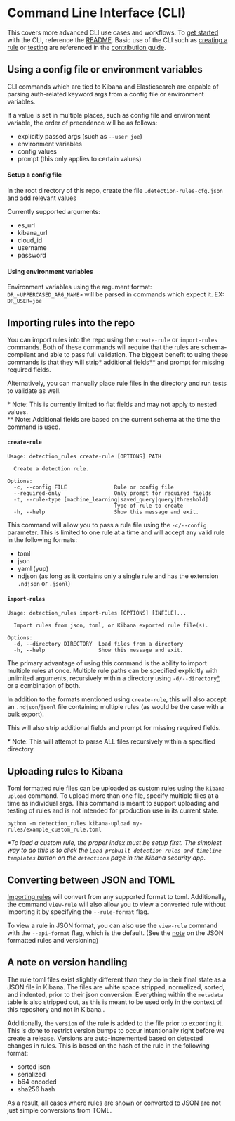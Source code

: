 # Command Line Interface (CLI)

This covers more advanced CLI use cases and workflows. To [get started](README.md#getting-started) with the CLI, reference 
the [README](README.md). Basic use of the CLI such as [creating a rule](CONTRIBUTING.md#creating-a-rule-with-the-cli) or 
[testing](CONTRIBUTING.md#testing-a-rule-with-the-cli) are referenced in the [contribution guide](CONTRIBUTING.md).


## Using a config file or environment variables

CLI commands which are tied to Kibana and Elasticsearch are capable of parsing auth-related keyword args from a config 
file or environment variables. 

If a value is set in multiple places, such as config file and environment variable, the order of precedence will be as 
follows:
* explicitly passed args (such as `--user joe`)
* environment variables
* config values
* prompt (this only applies to certain values)

#### Setup a config file

In the root directory of this repo, create the file `.detection-rules-cfg.json` and add relevant values

Currently supported arguments:
* es_url
* kibana_url
* cloud_id
* username
* password

#### Using environment variables

Environment variables using the argument format: `DR_<UPPERCASED_ARG_NAME>` will be parsed in commands which expect it.
EX: `DR_USER=joe`

## Importing rules into the repo

You can import rules into the repo using the `create-rule` or `import-rules` commands. Both of these commands will 
require that the rules are schema-compliant and able to pass full validation. The biggest benefit to using these 
commands is that they will strip[*](#note) additional fields[**](#note-2) and prompt for missing required 
fields. 

Alternatively, you can manually place rule files in the directory and run tests to validate as well.

<a id="note">\* Note</a>: This is currently limited to flat fields and may not apply to nested values.<br>
<a id="note-2">\** Note</a>: Additional fields are based on the current schema at the time the command is used.


#### `create-rule`

```console
Usage: detection_rules create-rule [OPTIONS] PATH

  Create a detection rule.

Options:
  -c, --config FILE               Rule or config file
  --required-only                 Only prompt for required fields
  -t, --rule-type [machine_learning|saved_query|query|threshold]
                                  Type of rule to create
  -h, --help                      Show this message and exit.
```

This command will allow you to pass a rule file using the `-c/--config` parameter. This is limited to one rule at a time
and will accept any valid rule in the following formats:
* toml
* json
* yaml (yup)
* ndjson (as long as it contains only a single rule and has the extension `.ndjson` or `.jsonl`)

#### `import-rules`

```console
Usage: detection_rules import-rules [OPTIONS] [INFILE]...

  Import rules from json, toml, or Kibana exported rule file(s).

Options:
  -d, --directory DIRECTORY  Load files from a directory
  -h, --help                 Show this message and exit.
```

The primary advantage of using this command is the ability to import multiple rules at once. Multiple rule paths can be
specified explicitly with unlimited arguments, recursively within a directory using `-d/--directory`[*](#note-3), or 
a combination of both.

In addition to the formats mentioned using `create-rule`, this will also accept an `.ndjson`/`jsonl` file 
containing multiple rules (as would be the case with a bulk export).

This will also strip additional fields and prompt for missing required fields.

<a id="note-3">\* Note</a>: This will attempt to parse ALL files recursively within a specified directory.


## Uploading rules to Kibana

Toml formatted rule files can be uploaded as custom rules using the `kibana-upload` command. To upload more than one 
file, specify multiple files at a time as individual args. This command is meant to support uploading and testing of 
rules and is not intended for production use in its current state.

```console
python -m detection_rules kibana-upload my-rules/example_custom_rule.toml
```

_*To load a custom rule, the proper index must be setup first. The simplest way to do this is to click 
the `Load prebuilt detection rules and timeline templates` button on the `detections` page in the Kibana security app._


## Converting between JSON and TOML

[Importing rules](#importing-rules-into-the-repo) will convert from any supported format to toml. Additionally, the 
command `view-rule` will also allow you to view a converted rule without importing it by specifying the `--rule-format` flag.

To view a rule in JSON format, you can also use the `view-rule` command with the `--api-format` flag, which is the default.
(See the [note](#a-note-on-version-handling) on the JSON formatted rules and versioning)


## A note on version handling

The rule toml files exist slightly different than they do in their final state as a JSON file in Kibana. The files are
white space stripped, normalized, sorted, and indented, prior to their json conversion. Everything within the `metadata`
table is also stripped out, as this is meant to be used only in the context of this repository and not in Kibana..

Additionally, the `version` of the rule is added to the file prior to exporting it. This is done to restrict version bumps
to occur intentionally right before we create a release. Versions are auto-incremented based on detected changes in 
rules. This is based on the hash of the rule in the following format:
* sorted json
* serialized
* b64 encoded
* sha256 hash

As a result, all cases where rules are shown or converted to JSON are not just simple conversions from TOML.
